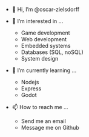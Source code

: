 - 👋 Hi, I’m @oscar-zielsdorff
- 👀 I’m interested in ...
  - Game development
  - Web development
  - Embedded systems
  - Databases (SQL, noSQL)
  - System design


- 🌱 I’m currently learning ...
  - Nodejs
  - Express
  - Godot
  
  
- 📫 How to reach me ...
  - Send me an email
  - Message me on Github

<!---
oscar-zielsdorff/oscar-zielsdorff is a ✨ special ✨ repository because its `README.md` (this file) appears on your GitHub profile.
You can click the Preview link to take a look at your changes.
--->
